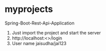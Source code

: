# myprojects
Spring-Boot-Rest-Api-Application
1. Just import the project and start the server
2. http://localhost:<<port>>/login
3. User name jaisudha/jai123
